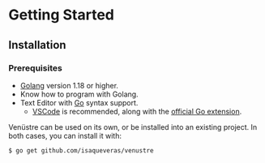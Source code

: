 # Getting Started

## Installation

### Prerequisites

- [Golang](https://go.dev) version 1.18 or higher.
- Know how to program with Golang.
- Text Editor with [Go](https://en.wikipedia.org/wiki/Go_(programming_language)) syntax support.
  - [VSCode](https://code.visualstudio.com/) is recommended, along with the [official Go extension](https://marketplace.visualstudio.com/items?itemName=golang.Go).

Venüstre can be used on its own, or be installed into an existing project. In both cases, you can install it with:

```sh [go]
$ go get github.com/isaqueveras/venustre
```
